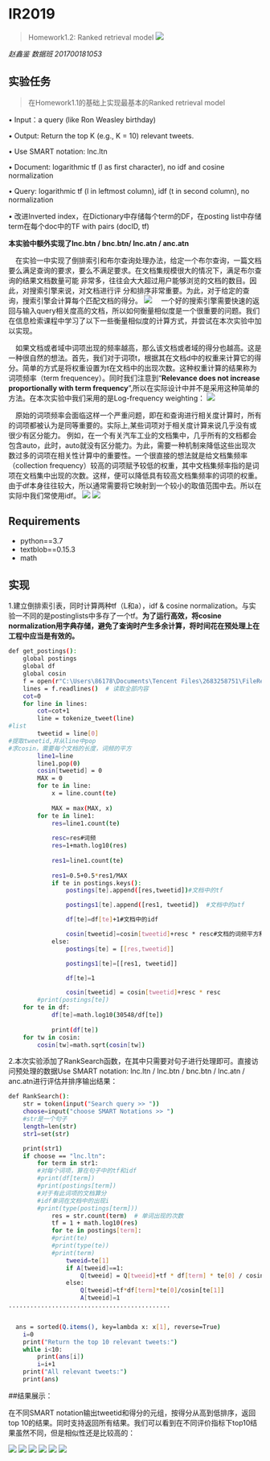 # IR2019
>Homework1.2: Ranked retrieval model
![](./report_img/img1.png)

*赵鑫鉴 数据班 201700181053*
## 实验任务
>在Homework1.1的基础上实现最基本的Ranked retrieval model 

• Input：a query (like Ron Weasley birthday) 

• Output: Return the top K (e.g., K = 10) relevant tweets. 

• Use SMART notation: lnc.ltn

• Document: logarithmic tf (l as first character), no idf and cosine normalization 

• Query: logarithmic tf (l in leftmost column), idf (t in second column), no normalization 

• 改进Inverted index，在Dictionary中存储每个term的DF，在posting list中存储term在每个doc中的TF with pairs (docID, tf) 

**本实验中额外实现了lnc.btn / bnc.btn/ lnc.atn / anc.atn**

&emsp;在实验一中实现了倒排索引和布尔查询处理办法，给定一个布尔查询，一篇文档要么满足查询的要求，要么不满足要求。在文档集规模很大的情况下，满足布尔查询的结果文档数量可能 非常多，往往会大大超过用户能够浏览的文档的数目。因此，对搜索引擎来说，对文档进行评 分和排序非常重要。为此，对于给定的查询，搜索引擎会计算每个匹配文档的得分。
![](./report_img/img2.png)
&emsp;一个好的搜索引擎需要快速的返回与输入query相关度高的文档，所以如何衡量相似度是一个很重要的问题。我们在信息检索课程中学习了以下一些衡量相似度的计算方式，并尝试在本次实验中加以实现。

&emsp;如果文档或者域中词项出现的频率越高，那么该文档或者域的得分也越高。这是一种很自然的想法。首先，我们对于词项t，根据其在文档d中的权重来计算它的得分。简单的方式是将权重设置为t在文档中的出现次数。这种权重计算的结果称为词项频率（term frequencey）。同时我们注意到“**Relevance does not increase proportionally with term frequency**”,所以在实际设计中并不是采用这种简单的方法。在本次实验中我们采用的是Log-frequency weighting：
![](./report_img/img3.png)

&emsp;原始的词项频率会面临这样一个严重问题，即在和查询进行相关度计算时，所有的词项都被认为是同等重要的。实际上,某些词项对于相关度计算来说几乎没有或很少有区分能力。 例如，在一个有关汽车工业的文档集中，几乎所有的文档都会包含auto，此时，auto就没有区分能力。为此，需要一种机制来降低这些出现次数过多的词项在相关性计算中的重要性。一个很直接的想法就是给文档集频率（collection frequency）较高的词项赋予较低的权重，其中文档集频率指的是词项在文档集中出现的次数。这样，便可以降低具有较高文档集频率的词项的权重。由于df本身往往较大，所以通常需要将它映射到一个较小的取值范围中去。所以在实际中我们常使用idf。
![](./report_img/img6.png)
![](./report_img/img5.png)

## Requirements
+ python==3.7
+ textblob==0.15.3
+ math
## 实现
1.建立倒排索引表，同时计算两种tf（L和a），idf & cosine normalization。与实验一不同的是postinglists中多存了一个tf。**为了运行高效，将cosine normalization用字典存储，避免了查询时产生多余计算，将时间花在预处理上在工程中应当是有效的。**
```sh
def get_postings():
    global postings
    global df
    global cosin
    f = open(r"C:\Users\86178\Documents\Tencent Files\2683258751\FileRecv\tweets.txt")
    lines = f.readlines()  # 读取全部内容
    cot=0
    for line in lines:
        cot=cot+1
        line = tokenize_tweet(line)
#list
        tweetid = line[0]
#提取tweetid,并从line中pop
#求cosin，需要每个文档的长度，词频的平方
        line1=line
        line1.pop(0)
        cosin[tweetid] = 0
        MAX = 0
        for te in line:
            x = line.count(te)
            
            MAX = max(MAX, x)
        for te in line1:
            res=line1.count(te)
            
            resc=res#词频
            res=1+math.log10(res)
            
            res1=line1.count(te)
            
            res1=0.5+0.5*res1/MAX
            if te in postings.keys():
                postings[te].append([res,tweetid])#文档中的tf

                postings1[te].append([res1, tweetid])  #文档中的atf

                df[te]=df[te]+1#文档中的idf

                cosin[tweetid]=cosin[tweetid]+resc * resc#文档的词频平方和
            else:
                postings[te] = [[res,tweetid]]

                postings1[te]=[[res1, tweetid]]

                df[te]=1

                cosin[tweetid] = cosin[tweetid]+resc * resc
        #print(postings[te])
    for te in df:
            df[te]=math.log10(30548/df[te])
            
            print(df[te])
    for tw in cosin:
        cosin[tw]=math.sqrt(cosin[tw])
```
2.本次实验添加了RankSearch函数，在其中只需要对句子进行处理即可。直接访问预处理的数据Use SMART notation: lnc.ltn / lnc.btn / bnc.btn / lnc.atn / anc.atn进行评估并排序输出结果：
```sh
def RankSearch():
    str = token(input("Search query >> "))
    choose=input("choose SMART Notations >> ")
    #str是一个句子
    length=len(str)
    str1=set(str)

    print(str1)
    if choose == "lnc.ltn":
        for term in str1:
        #对每个词项，算在句子中的tf和idf
        #print(df[term])
        #print(postings[term])
        #对于有此词项的文档算分
        #idf单词在文档中的出现i
        #print(type(postings[term]))
            res = str.count(term)  # 单词出现的次数
            tf = 1 + math.log10(res)
            for te in postings[term]:
            #print(te)
            #print(type(te))
            #print(term)
                tweeid=te[1]
                if A[tweeid]==1:
                    Q[tweeid] = Q[tweeid]+tf * df[term] * te[0] / cosin[te[1]]
                else:
                    Q[tweeid]=tf*df[term]*te[0]/cosin[te[1]]
                    A[tweeid]=1
.............................................


  ans = sorted(Q.items(), key=lambda x: x[1], reverse=True)
    i=0
    print("Return the top 10 relevant tweets:")
    while i<10:
        print(ans[i])
        i=i+1
    print("All relevant tweets:")
    print(ans)

```
##结果展示：

在不同SMART notation输出tweetid和得分的元组，按得分从高到低排序，返回top 10的结果。同时支持返回所有结果。我们可以看到在不同评价指标下top10结果虽然不同，但是相似性还是比较高的：

![](./report_img/img7.png)
![](./report_img/img8.png)
![](./report_img/img9.png)
![](./report_img/img10.png)
![](./report_img/img11.png)
![](./report_img/img12.png)











